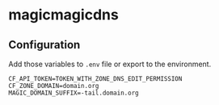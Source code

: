 # magicmagicdns

## Configuration

Add those variables to `.env` file or export to the environment.

```env
CF_API_TOKEN=TOKEN_WITH_ZONE_DNS_EDIT_PERMISSION
CF_ZONE_DOMAIN=domain.org
MAGIC_DOMAIN_SUFFIX=-tail.domain.org
```
